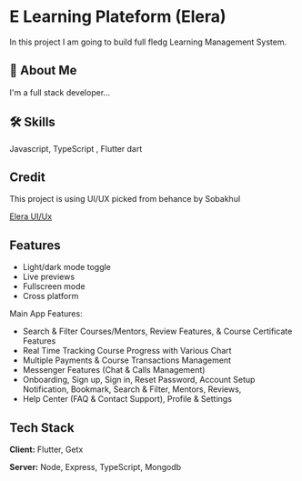 
# E Learning Plateform (Elera)

In this project I am going to build full fledg Learning Management System.


## 🚀 About Me
I'm a full stack developer...


## 🛠 Skills
Javascript, TypeScript , Flutter dart




## Credit 

This project is using UI/UX picked from behance by Sobakhul

[Elera UI/Ux](https://www.behance.net/gallery/144190349/Elera-Online-Course-E-Learning-App-UI-Kit)


## Features

- Light/dark mode toggle
- Live previews
- Fullscreen mode
- Cross platform

Main App Features:
- Search & Filter Courses/Mentors, Review Features, & Course Certificate Features
- Real Time Tracking Course Progress with Various Chart
- Multiple Payments & Course Transactions Management
- Messenger Features (Chat & Calls Management)
- Onboarding, Sign up, Sign in, Reset Password, Account Setup   Notification, Bookmark, Search & Filter, Mentors, Reviews, 
- Help Center (FAQ & Contact Support), Profile & Settings



## Tech Stack

**Client:** Flutter, Getx

**Server:** Node, Express, TypeScript, Mongodb


